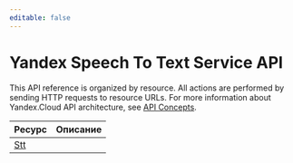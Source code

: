 ```yaml
---
editable: false
---
```


# Yandex Speech To Text Service API
This API reference is organized by resource. All actions are performed by sending HTTP requests to resource URLs. For more information about Yandex.Cloud API architecture, see [API Concepts](/docs/api-design-guide/).

Ресурс | Описание
--- | ---
[Stt](Stt/index.md) | 